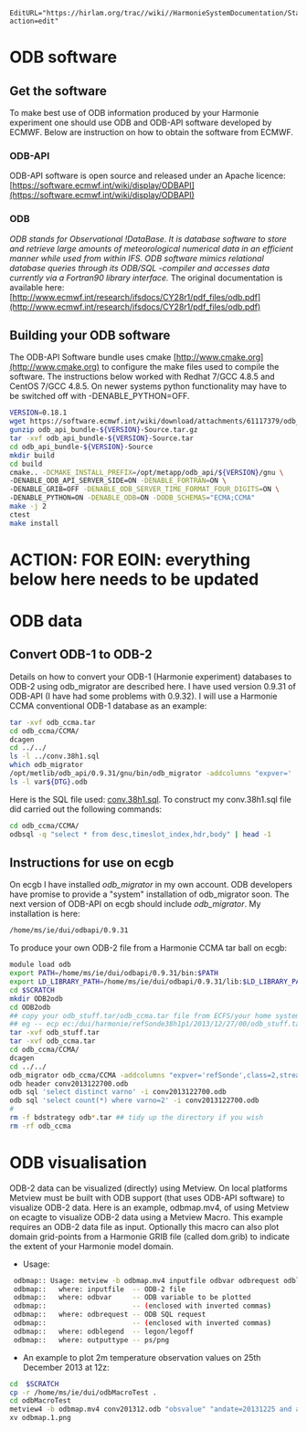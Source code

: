 ```@meta
EditURL="https://hirlam.org/trac//wiki//HarmonieSystemDocumentation/StandaloneOdb?action=edit"
```
# ODB software
## Get the software
To make best use of ODB information produced by your Harmonie experiment one should use ODB and ODB-API software developed by ECMWF. Below are instruction on how to obtain the software from ECMWF.

### ODB-API
ODB-API software is open source and released under an Apache licence: [https://software.ecmwf.int/wiki/display/ODBAPI](https://software.ecmwf.int/wiki/display/ODBAPI) 

### ODB
*ODB stands for Observational !DataBase. It is database software to store and retrieve large amounts of meteorological numerical data in an efficient manner while used from within IFS. ODB software mimics relational database queries through its ODB/SQL -compiler and accesses data currently via a Fortran90 library interface.* The original documentation is available here: [http://www.ecmwf.int/research/ifsdocs/CY28r1/pdf_files/odb.pdf](http://www.ecmwf.int/research/ifsdocs/CY28r1/pdf_files/odb.pdf)

## Building your ODB software
The ODB-API Software bundle uses cmake [http://www.cmake.org](http://www.cmake.org) to configure the make files used to compile the software. The instructions below worked with Redhat 7/GCC 4.8.5 and CentOS 7/GCC 4.8.5. On newer systems python functionality may have to be switched off with -DENABLE_PYTHON=OFF.

```bash
VERSION=0.18.1
wget https://software.ecmwf.int/wiki/download/attachments/61117379/odb_api_bundle-${VERSION}-Source.tar.gz
gunzip odb_api_bundle-${VERSION}-Source.tar.gz
tar -xvf odb_api_bundle-${VERSION}-Source.tar
cd odb_api_bundle-${VERSION}-Source
mkdir build
cd build
cmake.. -DCMAKE_INSTALL_PREFIX=/opt/metapp/odb_api/${VERSION}/gnu \
-DENABLE_ODB_API_SERVER_SIDE=ON -DENABLE_FORTRAN=ON \
-DENABLE_GRIB=OFF -DENABLE_ODB_SERVER_TIME_FORMAT_FOUR_DIGITS=ON \
-DENABLE_PYTHON=ON -DENABLE_ODB=ON -DODB_SCHEMAS="ECMA;CCMA"
make -j 2
ctest
make install
```

# ACTION: FOR EOIN: everything below here needs to be updated

# ODB data
## Convert ODB-1 to ODB-2
Details on how to convert your ODB-1 (Harmonie experiment) databases to ODB-2 using odb_migrator are described here. I have used version 0.9.31 of ODB-API (I have had some problems with 0.9.32). I will use a Harmonie CCMA conventional ODB-1 database as an example:
```bash
tar -xvf odb_ccma.tar
cd odb_ccma/CCMA/
dcagen
cd ../../
ls -l ../conv.38h1.sql
which odb_migrator
/opt/metlib/odb_api/0.9.31/gnu/bin/odb_migrator -addcolumns "expver='    38h1',class=2,stream=1025,type=264" odb_ccma/CCMA ../conv.38h1.sql var${DTG}.odb
ls -l var${DTG}.odb
```
Here is the SQL file used: [conv.38h1.sql](https://hirlam.org/trac/attachment/wiki/HarmonieSystemDocumentation/StandaloneOdb/conv.38h1.sql). To construct my conv.38h1.sql file did carried out the following commands:
```bash
cd odb_ccma/CCMA/
odbsql -q "select * from desc,timeslot_index,hdr,body" | head -1 
```

## Instructions for use on ecgb
On ecgb I have installed *odb_migrator* in my own account. ODB developers have promise to provide a "system" installation of odb_migrator soon. The next version of ODB-API on ecgb should include *odb_migrator*. My installation is here:
```bash
/home/ms/ie/dui/odbapi/0.9.31
```

To produce your own ODB-2 file from a Harmonie CCMA tar ball on ecgb:

```bash
module load odb
export PATH=/home/ms/ie/dui/odbapi/0.9.31/bin:$PATH
export LD_LIBRARY_PATH=/home/ms/ie/dui/odbapi/0.9.31/lib:$LD_LIBRARY_PATH
cd $SCRATCH
mkdir ODB2odb
cd ODB2odb
## copy your odb_stuff.tar/odb_ccma.tar file from ECFS/your home system to this directory
## eg -- ecp ec:/dui/harmonie/refSonde38h1p1/2013/12/27/00/odb_stuff.tar .
tar -xvf odb_stuff.tar
tar -xvf odb_ccma.tar
cd odb_ccma/CCMA/
dcagen
cd ../../
odb_migrator odb_ccma/CCMA -addcolumns "expver='refSonde',class=2,stream=1025,type=264" /home/ms/ie/dui/odbapi/conv.38h1.sql conv2013122700.odb
odb header conv2013122700.odb
odb sql 'select distinct varno' -i conv2013122700.odb
odb sql 'select count(*) where varno=2' -i conv2013122700.odb
#
rm -f bdstrategy odb*.tar ## tidy up the directory if you wish
rm -rf odb_ccma
```

# ODB visualisation
ODB-2 data can be visualized (directly) using Metview. On local platforms Metview must be built with ODB support (that uses ODB-API software) to visualize ODB-2 data. Here is an example, odbmap.mv4, of using Metview on ecagte to visualize ODB-2 data using a Metview Macro. This example requires an ODB-2 data file as input. Optionally this macro can also plot domain grid-points from a Harmonie GRIB file (called dom.grib) to indicate the extent of your Harmonie model domain.
 * Usage:
```bash
 odbmap:: Usage: metview -b odbmap.mv4 inputfile odbvar odbrequest odblegend outputtype
 odbmap::   where: inputfile  -- ODB-2 file
 odbmap::   where: odbvar     -- ODB variable to be plotted
 odbmap::                     -- (enclosed with inverted commas)
 odbmap::   where: odbrequest -- ODB SQL request 
 odbmap::                     -- (enclosed with inverted commas)
 odbmap::   where: odblegend  -- legon/legoff
 odbmap::   where: outputtype -- ps/png
```
 * An example to plot 2m temperature observation values on 25th December 2013 at 12z:
```bash
cd  $SCRATCH
cp -r /home/ms/ie/dui/odbMacroTest .
cd odbMacroTest
metview4 -b odbmap.mv4 conv201312.odb "obsvalue" "andate=20131225 and antime=120000 and varno=39" legon png
xv odbmap.1.png
```
